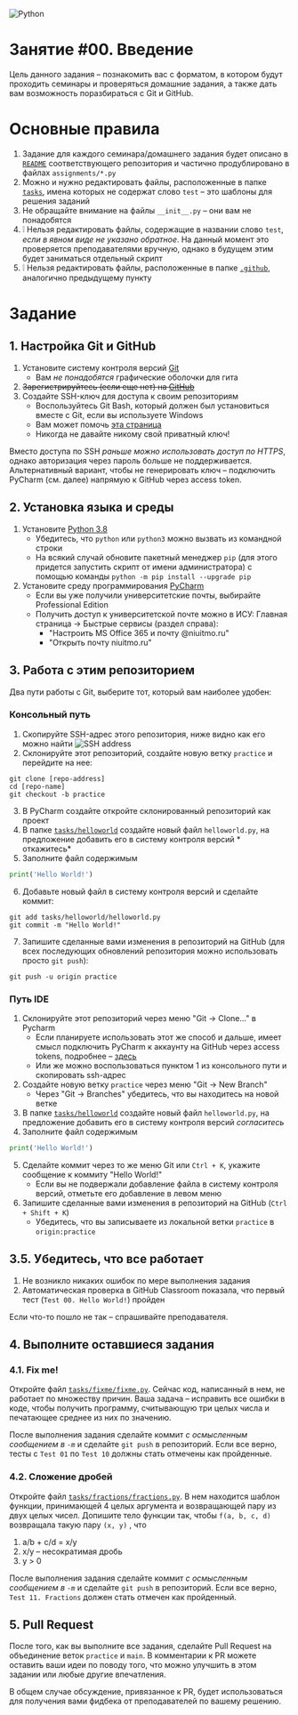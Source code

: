 ![Python](https://i2ds.org/wp-content/uploads/2020/03/python-faq-670x335-1.jpg)

# Занятие #00. Введение

Цель данного задания &ndash; познакомить вас с форматом, в котором будут проходить семинары и проверяться домашние
задания, а также дать вам возможность поразбираться с Git и GitHub.

# Основные правила

1. Задание для каждого семинара/домашнего задания будет описано в [`README`](README.md)
   соответствующего репозитория и частично продублировано в файлах `assignments/*.py`
2. Можно и нужно редактировать файлы, расположенные в папке [`tasks`](tasks), имена которых не содержат слово `test`
   &ndash; это шаблоны для решения заданий
3. Не обращайте внимание на файлы `__init__.py` &ndash; они вам не понадобятся
4. :grey_exclamation: Нельзя редактировать файлы, содержащие в названии слово `test`, *если в явном виде не указано
   обратное*. На данный момент это проверяется преподавателями вручную, однако в будущем этим будет заниматься отдельный
   скрипт
5. :grey_exclamation: Нельзя редактировать файлы, расположенные в папке [`.github`](.github), аналогично предыдущему
   пункту

# Задание

## 1. Настройка Git и GitHub

1. Установите систему контроля версий [Git](https://git-scm.com/downloads)
    * Вам *не понадобятся* графические оболочки для гита
2. ~~Зарегистрируйтесь (если еще нет) на [GitHub](https://github.com)~~
3. Создайте SSH-ключ для доступа к своим репозиториям
    * Воспользуйтесь Git Bash, который должен был установиться вместе с Git, если вы используете Windows
    * Вам может
      помочь [эта страница](https://docs.github.com/en/github/authenticating-to-github/connecting-to-github-with-ssh/about-ssh)
    * Никогда не давайте никому свой приватный ключ!

Вместо доступа по SSH *раньше можно использовать доступ по HTTPS*, однако авторизация через пароль больше не
поддерживается. Альтернативный вариант, чтобы не генерировать ключ &ndash; подключить PyCharm (см. далее) напрямую к
GitHub через access token.

## 2. Установка языка и среды

1. Установите [Python 3.8](https://www.python.org/downloads/)
    * Убедитесь, что `python` или `python3` можно вызвать из командной строки
    * На всякий случай обновите пакетный менеджер `pip` (для этого придется запустить скрипт от имени администратора) с
      помощью команды `python -m pip install --upgrade pip`
2. Установите среду программирования [PyCharm](https://www.jetbrains.com/pycharm/)
    * Если вы уже получили университетские почты, выбирайте Professional Edition
    * Получить доступ к университетской почте можно в ИСУ: Главная страница -> Быстрые сервисы (раздел справа):
        * "Настроить MS Office 365 и почту @niuitmo.ru"
        * "Открыть почту niuitmo.ru"

## 3. Работа с этим репозиторием

Два пути работы с Git, выберите тот, который вам наиболее удобен:

### Консольный путь

1. Скопируйте SSH-адрес этого репозитория, ниже видно как его можно найти
   ![SSH address](https://i.ibb.co/Zf9cfWy/download.png)
2. Склонируйте этот репозиторий, создайте новую ветку `practice` и перейдите на нее:

```shell
git clone [repo-address]
cd [repo-name]
git checkout -b practice
```

3. В PyCharm создайте откройте склонированный репозиторий как проект
4. В папке [`tasks/helloworld`](tasks/helloworld) создайте новый файл `helloworld.py`, на предложение добавить его в
   систему контроля версий *
   откажитесь*
5. Заполните файл содержимым

```python
print('Hello World!')
```

6. Добавьте новый файл в систему контроля версий и сделайте коммит:

```shell
git add tasks/helloworld/helloworld.py
git commit -m "Hello World!"
```

7. Запишите сделанные вами изменения в репозиторий на GitHub (для всех последующих обновлений репозитория можно
   использовать просто `git push`):

```shell
git push -u origin practice
```

### Путь IDE

1. Склонируйте этот репозиторий через меню "Git &rightarrow; Clone..." в Pycharm
    * Если планируете использовать этот же способ и дальше, имеет смысл подключить PyCharm к аккаунту на GitHub через
      access tokens, подробнее &ndash; [здесь](https://www.jetbrains.com/help/pycharm/github.html)
    * Или же можно воспользоваться пунктом 1 из консольного пути и скопировать ssh-адрес
2. Создайте новую ветку `practice` через меню "Git &rightarrow; New Branch"
    * Через "Git &rightarrow; Branches" убедитесь, что вы находитесь на новой ветке
3. В папке [`tasks/helloworld`](tasks/helloworld) создайте новый файл `helloworld.py`, на предложение добавить его в
   систему контроля версий *согласитесь*
4. Заполните файл содержимым

```python
print('Hello World!')
```

5. Сделайте коммит через то же меню Git или `Ctrl + K`, укажите сообщение к коммиту "Hello World!"
    * Если вы не подвержали добавление файла в систему контроля версий, отметьте его добавление в левом меню
6. Запишите сделанные вами изменения в репозиторий на GitHub (`Ctrl + Shift + K`)
    * Убедитесь, что вы записываете из локальной ветки `practice` в `origin:practice`

## 3.5. Убедитесь, что все работает

1. Не возникло никаких ошибок по мере выполнения задания
2. Автоматическая проверка в GitHub Classroom показала, что первый тест (`Test 00. Hello World!`) пройден

Если что-то пошло не так &ndash; спрашивайте преподавателя.

## 4. Выполните оставшиеся задания

### 4.1. Fix me!

Откройте файл [`tasks/fixme/fixme.py`](tasks/fixme/fixme.py). Сейчас код, написанный в нем, не работает по множеству
причин. Ваша задача &ndash; исправить все ошибки в коде, чтобы получить программу, считывающую три целых числа и
печатающее среднее из них по значению.

После выполнения задания сделайте коммит *с осмысленным сообщением в `-m`* и сделайте `git push` в репозиторий. Если
все верно, тесты с `Test 01` по `Test 10` должны стать отмечены как пройденные.

### 4.2. Сложение дробей

Откройте файл [`tasks/fractions/fractions.py`](tasks/fractions/fractions.py). В нем находится шаблон функции,
принимающей 4 целых аргумента и возвращающей пару из двух целых чисел. Допишите тело функции так, чтобы `f(a, b, c, d)`
возвращала такую пару `(x, y)`
, что

1. a/b + c/d = x/y
2. x/y &ndash; несократимая дробь
3. y > 0

После выполнения задания сделайте коммит *с осмысленным сообщением в `-m`* и сделайте `git push` в репозиторий. Если
все верно, `Test 11. Fractions` должен стать отмечен как пройденный.

## 5. Pull Request

После того, как вы выполните все задания, сделайте Pull Request на объединение веток `practice` и `main`. В комментарии
к PR можете оставить ваши идеи по поводу того, что можно улучшить в этом задании или любые другие впечатления.

В общем случае обсуждение, привязанное к PR, будет использоваться для получения вами фидбека от преподавателей по вашему
решению.
